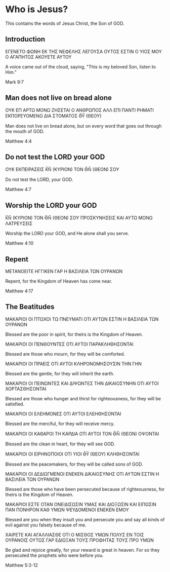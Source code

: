 # Who is Jesus?

This contains the words of Jesus Christ, the Son of GOD.

## Introduction

ΕΓΕΝΕΤΟ ΦΩΝΗ ΕΚ ΤΗΣ ΝΕΦΕΛΗΣ ΛΕΓΟΥΣΑ ΟΥΤΟΣ ΕΣΤΙΝ Ο ΥΙΟΣ ΜΟΥ Ο ΑΓΑΠΗΤΟΣ ΑΚΟΥΕΤΕ ΑΥΤΟΥ

A voice came out of the cloud, saying, "This is my beloved Son, listen to Him."

Mark 9:7

## Man does not live on bread alone

ΟΥΚ ΕΠ ΑΡΤΩ ΜΟΝΩ ΖΗΣΕΤΑΙ Ο ΑΝΘΡΩΠΟΣ ΑΛΛ ΕΠΙ ΠΑΝΤΙ ΡΗΜΑΤΙ ΕΚΠΟΡΕΥΟΜΕΝΩ ΔΙΑ ΣΤΟΜΑΤΟΣ Θ̅Υ̅ (ΘΕΟΥ)

Man does not live on bread alone, but on every word that goes out through the mouth of GOD.

Matthew 4:4

## Do not test the LORD your GOD

ΟΥΚ ΕΚΠΕΙΡΑΣΕΙΣ Κ̅Ν̅ (ΚΥΡΙΟΝ) ΤΟΝ Θ̅Ν̅ (ΘΕΟΝ) ΣΟΥ

Do not test the LORD, your GOD.

Matthew 4:7

## Worship the LORD your GOD

Κ̅Ν̅ (ΚΥΡΙΟΝ) ΤΟΝ Θ̅Ν̅ (ΘΕΟΝ) ΣΟΥ ΠΡΟΣΚΥΝΗΣΕΙΣ ΚΑΙ ΑΥΤΩ ΜΟΝΩ ΛΑΤΡΕΥΣΕΙΣ

Worship the LORD your GOD, and He alone shall you serve.

Matthew 4:10

## Repent

ΜΕΤΑΝΟΕΙΤΕ ΗΓΓΙΚΕΝ ΓΑΡ Η ΒΑΣΙΛΕΙΑ ΤΩΝ ΟΥΡΑΝΩΝ

Repent, for the Kingdom of Heaven has come near.

Matthew 4:17

## The Beatitudes

ΜΑΚΑΡΙΟΙ ΟΙ ΠΤΩΧΟΙ ΤΩ ΠΝΕΥΜΑΤΙ ΟΤΙ ΑΥΤΩΝ ΕΣΤΙΝ Η ΒΑΣΙΛΕΙΑ ΤΩΝ ΟΥΡΑΝΩΝ

Blessed are the poor in spirit, for theirs is the Kingdom of Heaven.

ΜΑΚΑΡΙΟΙ ΟΙ ΠΕΝΘΟΥΝΤΕΣ ΟΤΙ ΑΥΤΟΙ ΠΑΡΑΚΛΗΘΗΣΟΝΤΑΙ

Blessed are those who mourn, for they will be comforted.

ΜΑΚΑΡΙΟΙ ΟΙ ΠΡΑΕΙΣ ΟΤΙ ΑΥΤΟΙ ΚΛΗΡΟΝΟΜΗΣΟΥΣΙΝ ΤΗΝ ΓΗΝ

Blessed are the gentle, for they will inherit the earth.

ΜΑΚΑΡΙΟΙ ΟΙ ΠΕΙΝΩΝΤΕΣ ΚΑΙ ΔΙΨΩΝΤΕΣ ΤΗΝ ΔΙΚΑΙΟΣΥΝΗΝ ΟΤΙ ΑΥΤΟΙ ΧΟΡΤΑΣΘΗΣΟΝΤΑΙ

Blessed are those who hunger and thirst for righteousness, for they will be satisfied.

ΜΑΚΑΡΙΟΙ ΟΙ ΕΛΕΗΜΟΝΕΣ ΟΤΙ ΑΥΤΟΙ ΕΛΕΗΘΗΣΟΝΤΑΙ

Blessed are the merciful, for they will receive mercy.

ΜΑΚΑΡΙΟΙ ΟΙ ΚΑΘΑΡΟΙ ΤΗ ΚΑΡΔΙΑ ΟΤΙ ΑΥΤΟΙ ΤΟΝ Θ̅Ν̅ (ΘΕΟΝ) ΟΨΟΝΤΑΙ

Blessed are the clean in heart, for they will see GOD.

ΜΑΚΑΡΙΟΙ ΟΙ ΕΙΡΗΝΟΠΟΙΟΙ ΟΤΙ ΥΙΟΙ Θ̅Υ̅ (ΘΕΟΥ) ΚΛΗΘΗΣΟΝΤΑΙ

Blessed are the peacemakers, for they will be called sons of GOD.

ΜΑΚΑΡΙΟΙ ΟΙ ΔΕΔΙΩΓΜΕΝΟΙ ΕΝΕΚΕΝ ΔΙΚΑΙΟΣΥΝΗΣ ΟΤΙ ΑΥΤΩΝ ΕΣΤΙΝ Η ΒΑΣΙΛΕΙΑ ΤΩΝ ΟΥΡΑΝΩΝ

Blessed are those who have been persecuted because of righteousness, for theirs is the Kingdom of Heaven.

ΜΑΚΑΡΙΟΙ ΕΣΤΕ ΟΤΑΝ ΟΝΕΙΔΙΣΩΣΙΝ ΥΜΑΣ ΚΑΙ ΔΙΩΞΩΣΙΝ ΚΑΙ ΕΙΠΩΣΙΝ ΠΑΝ ΠΟΝΗΡΟΝ ΚΑΘ ΥΜΩΝ ΨΕΥΔΟΜΕΝΟΙ ΕΝΕΚΕΝ ΕΜΟΥ

Blessed are you when they insult you and persecute you and say all kinds of evil against you falsely because of me.

ΧΑΙΡΕΤΕ ΚΑΙ ΑΓΑΛΛΙΑΣΘΕ ΟΤΙ Ο ΜΙΣΘΟΣ ΥΜΩΝ ΠΟΛΥΣ ΕΝ ΤΟΙΣ ΟΥΡΑΝΟΙΣ ΟΥΤΩΣ ΓΑΡ ΕΔΙΩΞΑΝ ΤΟΥΣ ΠΡΟΦΗΤΑΣ ΤΟΥΣ ΠΡΟ ΥΜΩΝ

Be glad and rejoice greatly, for your reward is great in heaven. For so they persecuted the prophets who were before you.

Matthew 5:3-12
